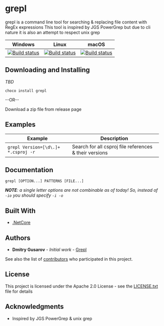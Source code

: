 # grepl

grepl is a command line tool for searching & replacing file content with RegEx expressions
This tool is inspired by JGS PowerGrep but due to cli nature it is also an attempt to respect unix grep


|Windows | Linux | macOS |
|--|--|--|
| [![Build status](https://dev.azure.com/xkit/Grepl/_apis/build/status/Grepl%20Windows?branchName=master)](https://dev.azure.com/xkit/Grepl/_build/latest?definitionId=29) |[![Build status](https://dev.azure.com/xkit/Grepl/_apis/build/status/Grepl%20Linux?branchName=master)](https://dev.azure.com/xkit/Grepl/_build/latest?definitionId=30) |[![Build status](https://dev.azure.com/xkit/Grepl/_apis/build/status/Grepl%20macOS?branchName=master)](https://dev.azure.com/xkit/Grepl/_build/latest?definitionId=31)|

## Downloading and Installing

_TBD_

```
choco install grepl
```

--OR--

Download a zip file from release page

## Examples

|Example|Description|
|--|--|
|```grepl Version=[\d\.]+ *.csproj -r```|Search for all csproj file references & their versions|

## Documentation

```
grepl [OPTION...] PATTERNS [FILE...]
```

_**NOTE**: a single letter options are not combinable as of today! So, instead of ```-io``` you should specify ```-i -o```_

## Built With

* [.NetCore](https://dotnet.microsoft.com/download)

## Authors

* **Dmitry Gusarov** - *Initial work* - [Grepl](https://github.com/gusarov/Grepl)

See also the list of [contributors](https://github.com/gusarov/SimpleGrep/contributors) who participated in this project.

## License

This project is licensed under the Apache 2.0 License - see the [LICENSE.txt](LICENSE.txt) file for details

## Acknowledgments

* Inspired by JGS PowerGrep & unix grep
